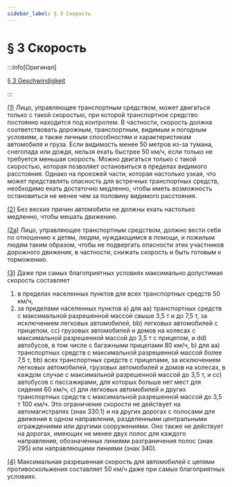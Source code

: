 ```yaml
---
sidebar_label: § 3 Скорость
---
```


# § 3 Скорость

:::info[Оригинал]

[§ 3 Geschwindigkeit](https://www.gesetze-im-internet.de/stvo_2013/__3.html)

:::

<span id="1">[(1)](#1)</span> Лицо, управляющее транспортным средством, может двигаться
только с такой скоростью, при которой транспортное средство постоянно находится под
контролем. В частности, скорость должна соответствовать дорожным, транспортным, видимым
и погодным условиям, а также личным способностям и характеристикам автомобиля и груза.
Если видимость менее 50 метров из-за тумана, снегопада или дождя, нельзя ехать быстрее
50 км/ч, если только не требуется меньшая скорость. Можно двигаться только с такой
скоростью, которая позволяет остановиться в пределах видимого расстояния. Однако
на проезжей части, которая настолько узкая, что может представлять опасность для
встречных транспортных средств, необходимо ехать достаточно медленно, чтобы иметь
возможность остановиться не менее чем за половину видимого расстояния.

<span id="2">[(2)](#2)</span> Без веских причин автомобили не должны ехать настолько
медленно, чтобы мешать движению.

<span id="2a">[(2a)](#2a)</span> Лицо, управляющее транспортным средством, должно
вести себя по отношению к детям, людям, нуждающимся в помощи, и пожилым людям таким
образом, чтобы не подвергать опасности этих участников дорожного движения, в частности,
снижать скорость и быть готовым к торможению.

<span id="3">[(3)](#3)</span> Даже при самых благоприятных условиях максимально допустимая
скорость составляет

1. в пределах населенных пунктов для всех транспортных средств 50 км/ч,
2. за пределами населенных пунктов
   a) для
   aa) транспортных средств с максимальной разрешенной массой свыше 3,5 т и до 7,5 т, за исключением легковых автомобилей,
   bb) легковых автомобилей с прицепом,
   cc) грузовых автомобилей и домов на колесах с максимальной разрешенной массой до 3,5 т с прицепом, и
   dd) автобусов, в том числе с багажными прицепами
   80 км/ч,
   b) для
   aa) транспортных средств с максимальной разрешенной массой более 7,5 т,
   bb) всех транспортных средств с прицепами, за исключением легковых автомобилей, грузовых автомобилей и домов на колесах, в каждом случае с максимальной разрешенной массой до 3,5 т, и
   cc) автобусов с пассажирами, для которых больше нет мест для сидения
   60 км/ч,
   c) для легковых автомобилей и других транспортных средств с максимальной разрешенной массой до 3,5 т
   100 км/ч.
   Это ограничение скорости не действует на автомагистралях (знак 330.1) и на других дорогах с полосами для движения в одном направлении, разделенными центральными ограждениями или другими сооружениями. Оно также не действует на дорогах, имеющих не менее двух полос для каждого направления, обозначенных линиями разграничения полос (знак 295) или направляющими линиями (знак 340).

<span id="4">[(4)](#4)</span> Максимальная разрешенная скорость для автомобилей с
цепями противоскольжения составляет 50 км/ч даже при самых благоприятных условиях.
